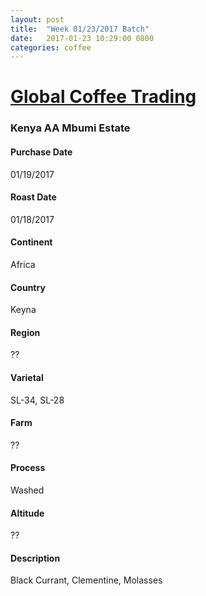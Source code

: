 ```yaml
---
layout: post
title:  "Week 01/23/2017 Batch"
date:   2017-01-23 10:29:00 0800
categories: coffee
---
```

# [Global Coffee Trading](http://www.globalcoffeetrading.com)

### Kenya AA Mbumi Estate
#### Purchase Date
01/19/2017
#### Roast Date
01/18/2017		
#### Continent
Africa
#### Country
Keyna
#### Region
??
#### Varietal
SL-34, SL-28
#### Farm
??
#### Process
Washed
#### Altitude
??
#### Description
Black Currant, Clementine, Molasses
